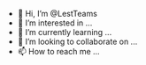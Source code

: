 - 👋 Hi, I’m @LestTeams
- 👀 I’m interested in ...
- 🌱 I’m currently learning ...
- 💞️ I’m looking to collaborate on ...
- 📫 How to reach me ...

<!---
LestTeams/LestTeams is a ✨ special ✨ repository because its `README.md` (this file) appears on your GitHub profile.
You can click the Preview link to take a look at your changes.
--->
